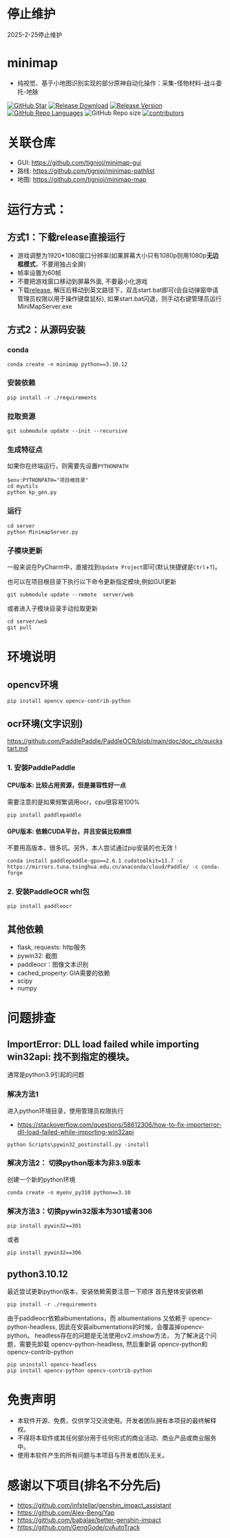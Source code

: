 # 停止维护
2025-2-25停止维护
# minimap
- 纯视觉、基于小地图识别实现的部分原神自动化操作：采集-怪物材料-战斗委托-地脉

[![GitHub Star](https://img.shields.io/github/stars/tignioj/minimap?style=flat-square)](https://github.com/tignioj/minimap/stargazers)
[![Release Download](https://img.shields.io/github/downloads/tignioj/minimap/total?style=flat-square)](https://github.com/tignioj/minimap/releases/latest)
[![Release Version](https://img.shields.io/github/v/release/tignioj/minimap?style=flat-square)](https://github.com/tignioj/minimap/releases/latest)
[![GitHub Repo Languages](https://img.shields.io/github/languages/top/tignioj/minimap?style=flat-square)](https://github.com/tignioj/minimap/search?l=Python)
![GitHub Repo size](https://img.shields.io/github/repo-size/tignioj/minimap?style=flat-square&color=3cb371)
[![contributors](https://img.shields.io/github/contributors/tignioj/minimap?style=flat-square)](https://github.com/tignioj/minimap/graphs/contributors)


# 关联仓库
- GUI: https://github.com/tignioj/minimap-gui
- 路线: https://github.com/tignioj/minimap-pathlist 
- 地图: https://github.com/tignioj/minimap-map

# 运行方式：
## 方式1：下载release直接运行
- 游戏调整为1920*1080窗口分辨率(如果屏幕大小只有1080p则用1080p**无边框模式**，不要用独占全屏)
- 帧率设置为60帧
- 不要把游戏窗口移动到屏幕外面, 不要最小化游戏
- 下载[release](https://github.com/tignioj/minimap/releases/latest), 解压后移动到英文路径下，双击start.bat即可(会自动弹窗申请管理员权限以用于操作键盘鼠标), 如果start.bat闪退，则手动右键管理员运行MiniMapServer.exe

## 方式2：从源码安装
### conda
```shell
conda create -n minimap python==3.10.12
```

### 安装依赖
```text
pip install -r ./requirements
```

### 拉取资源
```text
git submodule update --init --recursive
```

### 生成特征点
如果你在终端运行，则需要先设置`PYTHONPATH`
```text
$env:PYTHONPATH="项目根目录"
cd myutils
python kp_gen.py
```

### 运行
```shell
cd server
python MinimapServer.py
```

### 子模块更新
一般来说在PyCharm中，直接找到`Update Project`即可(默认快捷键是`Ctrl`+`T`)。

也可以在项目根目录下执行以下命令更新指定模块,例如GUI更新
```shell
git submodule update --remote  server/web 
```

或者进入子模块目录手动拉取更新
```text
cd server/web
git pull
```

# 环境说明
## opencv环境
```
pip install opencv opencv-contrib-python
```

## ocr环境(文字识别)
https://github.com/PaddlePaddle/PaddleOCR/blob/main/doc/doc_ch/quickstart.md
### 1. 安装PaddlePaddle
####  CPU版本: 比较占用资源，但是兼容性好一点
需要注意的是如果频繁调用ocr，cpu很容易100%
```
pip install paddlepaddle
```
#### GPU版本: 依赖CUDA平台，并且安装比较麻烦
不要用高版本，很多坑。另外，本人尝试通过pip安装的也无效！
```text
conda install paddlepaddle-gpu==2.6.1 cudatoolkit=11.7 -c https://mirrors.tuna.tsinghua.edu.cn/anaconda/cloud/Paddle/ -c conda-forge
```

### 2. 安装PaddleOCR whl包
```
pip install paddleocr
```

## 其他依赖
- flask, requests: http服务
- pywin32: 截图
- paddleocr：图像文本识别
- cached_property:  GIA需要的依赖
- scipy
- numpy

# 问题排查
## ImportError: DLL load failed while importing win32api: 找不到指定的模块。

通常是python3.9引起的问题
### 解决方法1
进入python环境目录，使用管理员权限执行
- https://stackoverflow.com/questions/58612306/how-to-fix-importerror-dll-load-failed-while-importing-win32api
```
python Scripts\pywin32_postinstall.py -install
```
### 解决方法2： 切换python版本为非3.9版本
创建一个新的python环境
```
conda create -n myenv_py310 python==3.10
```

### 解决方法3：切换pywin32版本为301或者306
```text
pip install pywin32==301
```
或者
```text
pip install pywin32==306
```


## python3.10.12
最近尝试更新python版本，安装依赖需要注意一下顺序
首先整体安装依赖
```text
pip install -r ./requirements
```
由于paddleocr依赖albumentations，而 albumentations 又依赖于 opencv-python-headless,
因此在安装albumentations的时候，会覆盖掉opencv-python。
headless存在的问题是无法使用cv2.imshow方法，
为了解决这个问题，需要先卸载 opencv-python-headless, 然后重新装 opencv-python和opencv-contrib-python
```text
pip uninstall opencv-headless
pip install opencv-python opencv-contrib-python
```

# 免责声明
- 本软件开源、免费，仅供学习交流使用。开发者团队拥有本项目的最终解释权。
- 不得将本软件或其任何部分用于任何形式的商业活动、商业产品或商业服务中。
- 使用本软件产生的所有问题与本项目与开发者团队无关。

# 感谢以下项目(排名不分先后)
- https://github.com/infstellar/genshin_impact_assistant
- https://github.com/Alex-Beng/Yap
- https://github.com/babalae/better-genshin-impact
- https://github.com/GengGode/cvAutoTrack